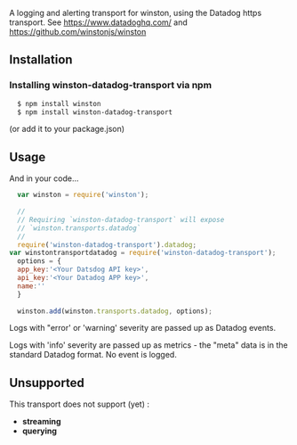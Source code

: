 A logging and alerting transport for winston, using the Datadog https transport. See https://www.datadoghq.com/ and https://github.com/winstonjs/winston

## Installation

### Installing winston-datadog-transport via npm

``` sh
  $ npm install winston
  $ npm install winston-datadog-transport
```
(or add it to your package.json)

## Usage


And in your code...

``` js
  var winston = require('winston');
  
  //
  // Requiring `winston-datadog-transport` will expose
  // `winston.transports.datadog`
  //
  require('winston-datadog-transport').datadog;
var winstontransportdatadog = require('winston-datadog-transport');
  options = {
  app_key:'<Your Datsdog API key>',
  api_key:'<Your Datadog APP key>',
  name:''
  }
  
  winston.add(winston.transports.datadog, options);
```
Logs with "error' or 'warning' severity are passed up as Datadog events.

Logs with 'info' severity are passed up as metrics - the "meta" data is in the standard Datadog format. No event is logged.

## Unsupported
This transport does not support (yet) :

* **streaming**
* **querying**

[0]: https://github.com/flatiron/winston